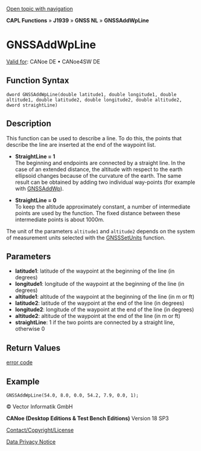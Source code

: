 [Open topic with navigation](../../../../../../CANoeDEFamily.htm#Topics/CAPLFunctions/J1939/GNSSNodeLayer/Functions/CAPLfunctionGNSSaddwpline.md)

**CAPL Functions** » **J1939** » **GNSS NL** » **GNSSAddWpLine**

# GNSSAddWpLine

[Valid for](../../../../Shared/FeatureAvailability.md): CANoe DE • CANoe4SW DE

## Function Syntax

```
dword GNSSAddWpLine(double latitude1, double longitude1, double altitude1, double latitude2, double longitude2, double altitude2, dword straightLine)
```

## Description

This function can be used to describe a line. To do this, the points that describe the line are inserted at the end of the waypoint list.

- **StraightLine = 1**  
  The beginning and endpoints are connected by a straight line. In the case of an extended distance, the altitude with respect to the earth ellipsoid changes because of the curvature of the earth. The same result can be obtained by adding two individual way-points (for example with [GNSSAddWp](CAPLfunctionGNSSaddwp.md)).

- **StraightLine = 0**  
  To keep the altitude approximately constant, a number of intermediate points are used by the function. The fixed distance between these intermediate points is about 1000m.

The unit of the parameters `altitude1` and `altitude2` depends on the system of measurement units selected with the [GNSSSetUnits](CAPLfunctionGNSSsetunits.md) function.

## Parameters

- **latitude1**: latitude of the waypoint at the beginning of the line (in degrees)
- **longitude1**: longitude of the waypoint at the beginning of the line (in degrees)
- **altitude1**: altitude of the waypoint at the beginning of the line (in m or ft)
- **latitude2**: latitude of the waypoint at the end of the line (in degrees)
- **longitude2**: longitude of the waypoint at the end of the line (in degrees)
- **altitude2**: altitude of the waypoint at the end of the line (in m or ft)
- **straightLine**: 1 if the two points are connected by a straight line, otherwise 0

## Return Values

[error code](../CAPLfunctionsGNSSNLErrorCodesGetLastError.md)

## Example

```plaintext
GNSSAddWpLine(54.0, 8.0, 0.0, 54.2, 7.9, 0.0, 1);
```

© Vector Informatik GmbH

**CANoe (Desktop Editions & Test Bench Editions)** Version 18 SP3

[Contact/Copyright/License](../../../../Shared/ContactCopyrightLicense.md)

[Data Privacy Notice](https://www.vector.com/int/en/company/get-info/privacy-policy/)